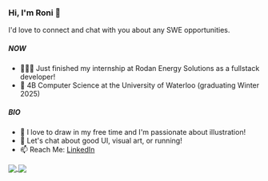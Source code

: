 ### Hi, I'm Roni 👋

I'd love to connect and chat with you about any SWE opportunities.

##### NOW
- 👩🏻‍💻 Just finished my internship at Rodan Energy Solutions as a fullstack developer!
- 🏫 4B Computer Science at the University of Waterloo (graduating Winter 2025)

##### BIO
- 🎨 I love to draw in my free time and I'm passionate about illustration!
- 💬 Let's chat about good UI, visual art, or running!
- 📫 Reach Me: [LinkedIn](https://www.linkedin.com/in/roni-wu-908900140/)

<a href="https://github.com/solopeach/github-readme-stats">
  <img align="center" src="https://github-readme-stats.vercel.app/api?username=solopeach&show_icons=true&include_all_commits=true&hide=stars" />
</a>
<a href="https://github.com/solopeach/github-readme-stats">
  <img align="center" src="https://github-readme-stats.vercel.app/api/top-langs/?username=solopeach&layout=compact" />
</a>
